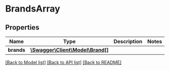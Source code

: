 # BrandsArray

## Properties
Name | Type | Description | Notes
------------ | ------------- | ------------- | -------------
**brands** | [**\Swagger\Client\Model\Brand[]**](Brand.md) |  | 

[[Back to Model list]](../README.md#documentation-for-models) [[Back to API list]](../README.md#documentation-for-api-endpoints) [[Back to README]](../README.md)


